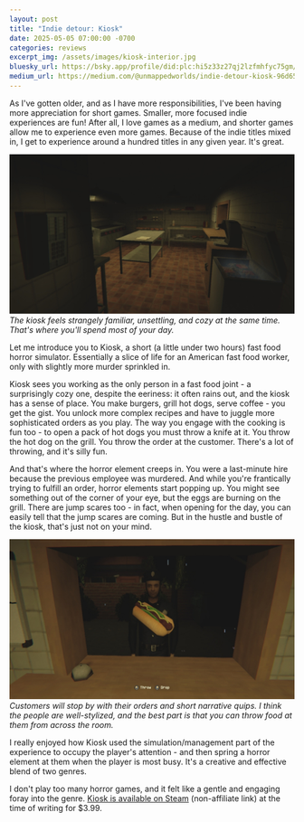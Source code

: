 ```yaml
---
layout: post
title: "Indie detour: Kiosk"
date: 2025-05-05 07:00:00 -0700
categories: reviews
excerpt_img: /assets/images/kiosk-interior.jpg
bluesky_url: https://bsky.app/profile/did:plc:hi5z33z27qj2lzfmhfyc75gm/post/3logk2ygais2p
medium_url: https://medium.com/@unmappedworlds/indie-detour-kiosk-96d653f7c75a
---
```


As I've gotten older, and as I have more responsibilities, I've been having more appreciation for short games. Smaller, more focused indie experiences are fun! After all, I love games as a medium, and shorter games allow me to experience even more games. Because of the indie titles mixed in, I get to experience around a hundred titles in any given year. It's great.

![Inside of a fast food kiosk: a few cooking stations, a grill, a coffee machine, and a freezer.](/assets/images/kiosk-interior.jpg)
*The kiosk feels strangely familiar, unsettling, and cozy at the same time. That's where you'll spend most of your day.*

Let me introduce you to Kiosk, a short (a little under two hours) fast food horror simulator. Essentially a slice of life for an American fast food worker, only with slightly more murder sprinkled in.

Kiosk sees you working as the only person in a fast food joint - a surprisingly cozy one, despite the eeriness: it often rains out, and the kiosk has a sense of place. You make burgers, grill hot dogs, serve coffee - you get the gist. You unlock more complex recipes and have to juggle more sophisticated orders as you play. The way you engage with the cooking is fun too - to open a pack of hot dogs you must throw a knife at it. You throw the hot dog on the grill. You throw the order at the customer. There's a lot of throwing, and it's silly fun.

And that's where the horror element creeps in. You were a last-minute hire because the previous employee was murdered. And while you're frantically trying to fulfill an order, horror elements start popping up. You might see something out of the corner of your eye, but the eggs are burning on the grill. There are jump scares too - in fact, when opening for the day, you can easily tell that the jump scares are coming. But in the hustle and bustle of the kiosk, that's just not on your mind.

![A customer at a kiosk with a hot dog in front of them.](/assets/images/kiosk-customer.jpg)
*Customers will stop by with their orders and short narrative quips. I think the people are well-stylized, and the best part is that you can throw food at them from across the room.*

I really enjoyed how Kiosk used the simulation/management part of the experience to occupy the player's attention - and then spring a horror element at them when the player is most busy. It's a creative and effective blend of two genres.

I don't play too many horror games, and it felt like a gentle and engaging foray into the genre. [Kiosk is available on Steam](https://store.steampowered.com/app/3126330/Kiosk/) (non-affiliate link) at the time of writing for $3.99.
